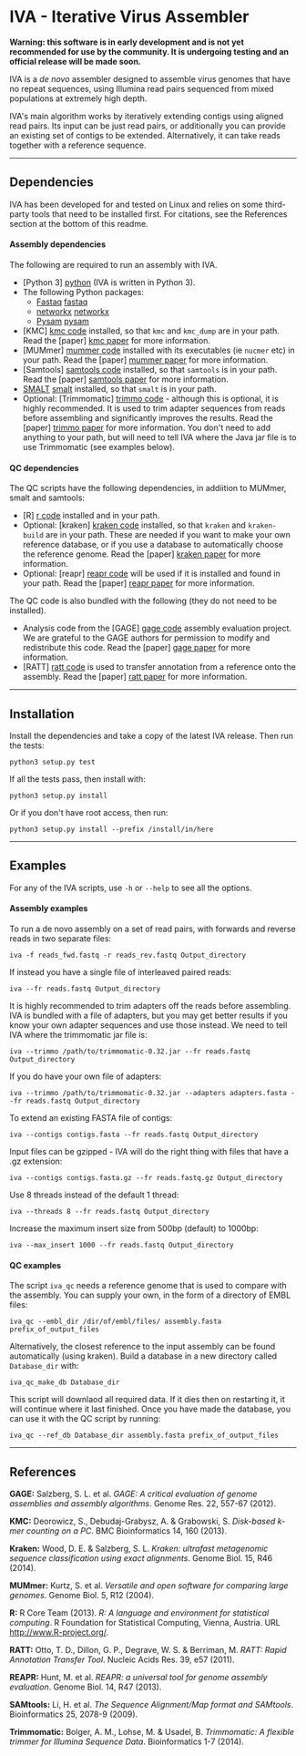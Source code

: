 IVA - Iterative Virus Assembler
===============================

__Warning: this software is in early development and is not yet recommended
for use by the community. It is undergoing testing and
an official release will be made soon.__

IVA is a _de novo_ assembler designed to assemble virus genomes that
have no repeat sequences, using Illumina read pairs sequenced from
mixed populations at extremely high depth.

IVA's main algorithm works by iteratively extending contigs using aligned
read pairs. Its input can be just read pairs, or additionally you can
provide an existing set of contigs to be extended. Alternatively,
it can take reads together with a reference sequence.

------------------------------------------------------------------------------

Dependencies
------------

IVA has been developed for and tested on Linux and relies on
some third-party tools that need to be installed first.
For citations, see the References section at the bottom of this readme.


#### Assembly dependencies

The following are required to run an assembly with IVA.

 * [Python 3] [python] (IVA is written in Python 3).
 * The following Python packages:
     * [Fastaq] [fastaq]
     * [networkx] [networkx]
     * [Pysam] [pysam]
 * [KMC] [kmc code] installed, so that `kmc` and `kmc_dump` are in your path.
   Read the [paper] [kmc paper] for more information.
 * [MUMmer] [mummer code] installed with its executables (ie `nucmer` etc)
   in your path. Read the [paper] [mummer paper] for more information.
 * [Samtools] [samtools code] installed, so that `samtools` is in your path.
   Read the [paper] [samtools paper] for more information.
 * [SMALT] [smalt] installed, so that `smalt` is in your path.
 * Optional: [Trimmomatic] [trimmo code] - although this is optional, it is
   highly recommended.
   It is used to trim adapter sequences from reads before assembling and
   significantly improves the results. Read the [paper] [trimmo paper]
   for more information. You don't need to add anything to your path, but will
   need to tell IVA where the Java jar file is to use Trimmomatic (see
   examples below).

#### QC dependencies

The QC scripts have the following dependencies, in addiition to MUMmer,
smalt and samtools:

 * [R] [r code] installed and in your path.
 * Optional: [kraken] [kraken code] installed, so that `kraken` and
   `kraken-build` are in your path. These are needed if you want to
   make your own reference database, or if you use a database to
   automatically choose the reference genome. Read the
   [paper] [kraken paper] for more information.
 * Optional: [reapr] [reapr code] will be used if it is installed
   and found in your path. Read the [paper] [reapr paper] for more
   information.

The QC code is also bundled with the following (they do not need to be installed).

 * Analysis code from the [GAGE] [gage code] assembly evaluation
   project. We are grateful to the GAGE authors for permission to modify and
   redistribute this
   code. Read the [paper] [gage paper] for more information.
 * [RATT] [ratt code] is used to transfer annotation from a reference
   onto the assembly. Read the [paper] [ratt paper] for more information.

------------------------------------------------------------------------------

Installation
------------

Install the dependencies and take a copy of the latest IVA release.
Then run the tests:

    python3 setup.py test

If all the tests pass, then install with:

    python3 setup.py install

Or if you don't have root access, then run:

    python3 setup.py install --prefix /install/in/here

------------------------------------------------------------------------------

Examples
--------

For any of the IVA scripts, use `-h` or `--help` to see all the options.

#### Assembly examples

To run a de novo assembly on a set of read pairs, with forwards and
reverse reads in two separate files:

    iva -f reads_fwd.fastq -r reads_rev.fastq Output_directory

If instead you have a single file of interleaved paired reads:

    iva --fr reads.fastq Output_directory

It is highly recommended to trim adapters off the reads before assembling.
IVA is bundled with a file of adapters, but you may get better
results if you know your own adapter sequences and use those instead.
We need to tell IVA where the trimmomatic jar file is:

    iva --trimmo /path/to/trimmomatic-0.32.jar --fr reads.fastq Output_directory

If you do have your own file of adapters:

    iva --trimmo /path/to/trimmomatic-0.32.jar --adapters adapters.fasta --fr reads.fastq Output_directory

To extend an existing FASTA file of contigs:

    iva --contigs contigs.fasta --fr reads.fastq Output_directory

Input files can be gzipped - IVA will do the right thing with files that
have a .gz extension:

    iva --contigs contigs.fasta.gz --fr reads.fastq.gz Output_directory

Use 8 threads instead of the default 1 thread:

    iva --threads 8 --fr reads.fastq Output_directory

Increase the maximum insert size from 500bp (default) to 1000bp:

    iva --max_insert 1000 --fr reads.fastq Output_directory


#### QC examples

The script `iva_qc` needs a reference genome that is used to compare
with the assembly. You can supply your own, in the form of a directory
of EMBL files:

    iva_qc --embl_dir /dir/of/embl/files/ assembly.fasta prefix_of_output_files

Alternatively, the closest reference to the input assembly can be found
automatically (using kraken). Build a database in a new directory called
`Database_dir` with:

    iva_qc_make_db Database_dir

This script will downlaod all required data. If it dies then on restarting it,
it will continue where it last finished. Once you have made the database,
you can use it with the QC script by running:

    iva_qc --ref_db Database_dir assembly.fasta prefix_of_output_files


------------------------------------------------------------------------------

References
----------

**GAGE:** Salzberg, S. L. et al. _GAGE: A critical evaluation of genome
assemblies and assembly algorithms_. Genome Res. 22, 557-67 (2012).

**KMC:** Deorowicz, S., Debudaj-Grabysz, A. & Grabowski, S. _Disk-based k-mer
counting on a PC_. BMC Bioinformatics 14, 160 (2013).

**Kraken:** Wood, D. E. & Salzberg, S. L. _Kraken: ultrafast metagenomic
sequence classification using exact alignments_.
Genome Biol. 15, R46 (2014).

**MUMmer:** Kurtz, S. et al. _Versatile and open software for comparing large
genomes_. Genome Biol. 5, R12 (2004).

**R:** R Core Team (2013). _R: A language and environment for statistical
computing_. R Foundation for Statistical Computing, Vienna, Austria.
URL http://www.R-project.org/.

**RATT:** Otto, T. D., Dillon, G. P., Degrave, W. S. & Berriman, M.
_RATT: Rapid Annotation Transfer Tool_. Nucleic Acids Res. 39, e57 (2011).

**REAPR:** Hunt, M. et al. _REAPR: a universal tool for genome
assembly evaluation_. Genome Biol. 14, R47 (2013).

**SAMtools:** Li, H. et al. _The Sequence Alignment/Map format and SAMtools_.
Bioinformatics 25, 2078-9 (2009).

**Trimmomatic:** Bolger, A. M., Lohse, M. & Usadel, B. _Trimmomatic: A
flexible trimmer for Illumina Sequence Data_. Bioinformatics 1-7 (2014).



  [fastaq]: https://github.com/sanger-pathogens/Fastaq
  [networkx]: https://pypi.python.org/pypi/networkx/
  [pysam]: https://code.google.com/p/pysam/
  [python]: http://www.python.org/
  [gage code]: http://gage.cbcb.umd.edu/index.html
  [gage paper]: http://genome.cshlp.org/content/early/2012/01/12/gr.131383.111
  [kmc paper]: http://www.biomedcentral.com/1471-2105/14/160
  [kmc code]: http://sun.aei.polsl.pl/kmc/download.html
  [kraken code]: http://ccb.jhu.edu/software/kraken/
  [kraken paper]: http://genomebiology.com/2014/15/3/R46
  [mummer code]: http://mummer.sourceforge.net/
  [mummer paper]: http://genomebiology.com/2004/5/2/r12
  [r code]: http://www.r-project.org/
  [ratt code]: http://ratt.sourceforge.net/
  [ratt paper]: http://nar.oxfordjournals.org/content/39/9/e57
  [reapr code]: https://www.sanger.ac.uk/resources/software/reapr/
  [reapr paper]: http://genomebiology.com/2013/14/5/R47/
  [samtools code]: http://samtools.sourceforge.net/
  [samtools paper]: http://bioinformatics.oxfordjournals.org/content/25/16/2078.abstract
  [smalt]: http://www.sanger.ac.uk/resources/software/smalt/
  [trimmo code]: http://www.usadellab.org/cms/?page=trimmomatic
  [trimmo paper]: http://bioinformatics.oxfordjournals.org/content/early/2014/04/12/bioinformatics.btu170
